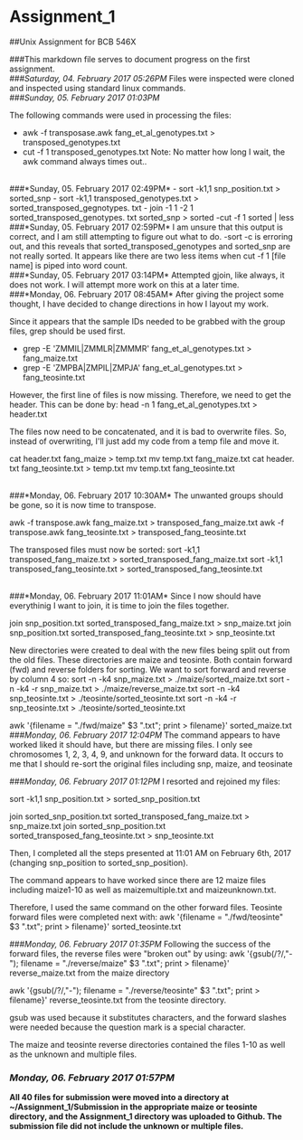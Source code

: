 # Assignment_1
##Unix Assignment for BCB 546X

###This markdown file serves to document progress on the first assignment.
<br>
###*Saturday, 04. February 2017 05:26PM*
Files were inspected were cloned and inspected using standard linux commands. 
<br>
###*Sunday, 05. February 2017 01:03PM* 

The following commands were used in processing the files:
 - awk -f transposase.awk fang_et_al_genotypes.txt > transposed_genotypes.txt
 - cut -f 1  transposed_genotypes.txt
 Note: No matter how long I wait, the awk command always times out..
 
 <br>
###*Sunday, 05. February 2017 02:49PM* 
- sort -k1,1 snp_position.txt > sorted_snp
- sort -k1,1 transposed_genotypes.txt > sorted_transposed_gegnotypes. txt
- join -1 1 -2 1 sorted_transposed_genotypes. txt sorted_snp > sorted
-cut -f 1 sorted | less
<br>
###*Sunday, 05. February 2017 02:59PM*
I am unsure that this output is correct, and I am still attempting to figure out what to do.
-sort -c is erroring out, and this reveals that sorted_transposed_genotypes and sorted_snp are not really sorted.
It appears like there are two less items when cut -f 1 [file name] is piped into word count.
<br>
###*Sunday, 05. February 2017 03:14PM*
Attempted gjoin, like always, it does not work.
I will attempt more work on this at a later time.
<br>
###*Monday, 06. February 2017 08:45AM* 
After giving the project some thought, I have decided to change directions in how I layout my work.

Since it appears that the sample IDs needed to be grabbed with the group files, grep should be used first.
- grep -E 'ZMMIL|ZMMLR|ZMMMR' fang_et_al_genotypes.txt > fang_maize.txt
- grep -E 'ZMPBA|ZMPIL|ZMPJA' fang_et_al_genotypes.txt > fang_teosinte.txt

However, the first line of files is now missing. Therefore,
we need to get the header. This can be done by:
head -n 1 fang_et_al_genotypes.txt > header.txt

The files now need to be concatenated, and it is bad to overwrite files. So, instead of overwriting, I'll just add my code from a temp file and move it.

cat header.txt fang_maize > temp.txt
mv temp.txt fang_maize.txt
cat header. txt fang_teosinte.txt > temp.txt
 mv temp.txt fang_teosinte.txt

<br>
###*Monday, 06. February 2017 10:30AM*
The unwanted groups should be gone, so it is now time to transpose.

 awk -f transpose.awk fang_maize.txt > transposed_fang_maize.txt
awk -f transpose.awk fang_teosinte.txt > transposed_fang_teosinte.txt

The transposed files must now be sorted: 
sort -k1,1 transposed_fang_maize.txt > sorted_transposed_fang_maize.txt
sort -k1,1 transposed_fang_teosinte.txt > sorted_transposed_fang_teosinte.txt


<br>
###*Monday, 06. February 2017 11:01AM* 
Since I now should have everythinig I want to join, it is time to join the files together.

join snp_position.txt sorted_transposed_fang_maize.txt > snp_maize.txt
join snp_position.txt sorted_transposed_fang_teosinte.txt > snp_teosinte.txt

New directories were created to deal with the new files being split out from the old files. These directories are maize and teosinte. Both contain forward (fwd) and reverse folders for sorting. We want to sort forward and reverse by column 4 so:
sort -n -k4 snp_maize.txt > ./maize/sorted_maize.txt
sort -n -k4 -r snp_maize.txt > ./maize/reverse_maize.txt
sort -n -k4 snp_teosinte.txt > ./teosinte/sorted_teosinte.txt
sort -n -k4 -r snp_teosinte.txt > ./teosinte/sorted_teosinte.txt

awk '{filename = "./fwd/maize" $3 ".txt"; print > filename}' sorted_maize.txt
<br>
###*Monday, 06. February 2017 12:04PM* 
The command appears to have worked liked it should have, but there are missing files. I only see chromosomes 1, 2, 3, 4, 9, and unknown for the forward data.
It occurs to me that I should re-sort the original files including snp, maize, and teosinate

###*Monday, 06. February 2017 01:12PM* 
I resorted and rejoined my files:

sort -k1,1 snp_position.txt > sorted_snp_position.txt

join sorted_snp_position.txt sorted_transposed_fang_maize.txt > snp_maize.txt
join sorted_snp_position.txt sorted_transposed_fang_teosinte.txt > snp_teosinte.txt
 
 Then, I completed all the steps presented at 11:01 AM on February 6th, 2017 (changing snp_position to sorted_snp_position).
 
 The command appears to have worked since there are 12 maize files including maize1-10 as well as maizemultiple.txt and maizeunknown.txt.
 
 Therefore, I used the same command on the other forward files. Teosinte forward files were completed next with:
 awk '{filename = "./fwd/teosinte" $3 ".txt"; print > filename}' sorted_teosinte.txt
 <br>
 
###*Monday, 06. February 2017 01:35PM* 
Following the success of the forward files, the reverse files were "broken out" by using:
awk '{gsub(/\?/,"-"); filename = "./reverse/maize" $3 ".txt"; print > filename}' reverse_maize.txt 	from the maize directory 

 awk '{gsub(/\?/,"-"); filename = "./reverse/teosinte" $3 ".txt"; print > filename}' reverse_teosinte.txt	from the teosinte directory.
 
 gsub was used because it substitutes characters, and the forward slashes were needed because the question mark is a special character.
 
 The maize and teosinte reverse directories contained the files 1-10 as well as the unknown and multiple files.
 <br>
 
 
### *Monday, 06. February 2017 01:57PM*
  **All 40 files for submission were moved into a directory at ~/Assignment_1/Submission in the appropriate maize or teosinte directory, and the Assignment_1 directory was uploaded to Github. The submission file did not include the unknown or multiple files.**
 
 
 
 
 
 
 
 
